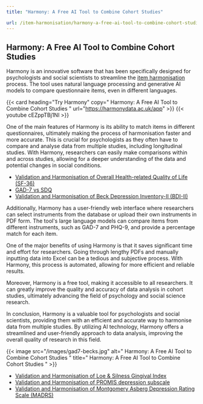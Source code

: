 ```yaml
---
title: "Harmony: A Free AI Tool to Combine Cohort Studies"

url: /item-harmonisation/harmony-a-free-ai-tool-to-combine-cohort-studies
---
```


## Harmony: A Free AI Tool to Combine Cohort Studies


Harmony is an innovative software that has been specifically designed for psychologists and social scientists to streamline the [item harmonisation](/item-harmonisation/) process. The tool uses natural language processing and generative AI models to compare questionnaire items, even in different languages.

{{< card heading="Try Harmony" copy=" Harmony: A Free AI Tool to Combine Cohort Studies " url="https://harmonydata.ac.uk/app" >}}
{{< youtube cEZppTBj1NI >}}

One of the main features of Harmony is its ability to match items in different questionnaires, ultimately making the process of harmonisation faster and more accurate. This is crucial for psychologists as they often have to compare and analyse data from multiple studies, including longitudinal studies. With Harmony, researchers can easily make comparisons within and across studies, allowing for a deeper understanding of the data and potential changes in social conditions.

* [Validation and Harmonisation of Overall Health-related Quality of Life (SF-36)](/harmonisation-validation/overall-health-related-quality-of-life-sf-36)
* [GAD-7 vs SDQ](/gad-7-vs-sdq)
* [Validation and Harmonisation of Beck Depression Inventory-II (BDI-II)](/harmonisation-validation/beck-depression-inventory-ii-bdi-ii)

Additionally, Harmony has a user-friendly web interface where researchers can select instruments from the database or upload their own instruments in PDF form. The tool's large language models can compare items from different instruments, such as GAD-7 and PHQ-9, and provide a percentage match for each item.

One of the major benefits of using Harmony is that it saves significant time and effort for researchers. Going through lengthy PDFs and manually inputting data into Excel can be a tedious and subjective process. With Harmony, this process is automated, allowing for more efficient and reliable results.

Moreover, Harmony is a free tool, making it accessible to all researchers. It can greatly improve the quality and accuracy of data analysis in cohort studies, ultimately advancing the field of psychology and social science research.

In conclusion, Harmony is a valuable tool for psychologists and social scientists, providing them with an efficient and accurate way to harmonise data from multiple studies. By utilizing AI technology, Harmony offers a streamlined and user-friendly approach to data analysis, improving the overall quality of research in this field. 


{{< image src="/images/gad7-becks.jpg" alt=" Harmony: A Free AI Tool to Combine Cohort Studies " title=" Harmony: A Free AI Tool to Combine Cohort Studies " >}}









* [Validation and Harmonisation of Loe & Silness Gingival Index](/harmonisation-validation/loe-silness-gingival-index)
* [Validation and Harmonisation of PROMIS depression subscale](/harmonisation-validation/promis-depression-subscale)
* [Validation and Harmonisation of Montgomery Asberg Depression Rating Scale (MADRS)](/harmonisation-validation/montgomery-asberg-depression-rating-scale-madrs)
